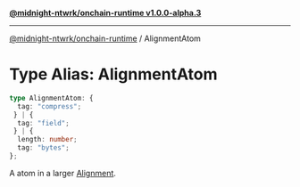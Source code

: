 [**@midnight-ntwrk/onchain-runtime v1.0.0-alpha.3**](../README.md)

***

[@midnight-ntwrk/onchain-runtime](../globals.md) / AlignmentAtom

# Type Alias: AlignmentAtom

```ts
type AlignmentAtom: {
  tag: "compress";
 } | {
  tag: "field";
 } | {
  length: number;
  tag: "bytes";
};
```

A atom in a larger [Alignment](Alignment.md).
